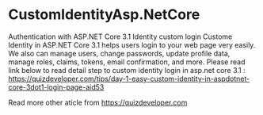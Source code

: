 # CustomIdentityAsp.NetCore
Authentication with ASP.NET Core 3.1 Identity custom login
Custome Identity in ASP.NET Core 3.1 helps users login to your web page very easily. We also can manage users, change passwords, update profile data, manage roles, claims, tokens, email confirmation, and more.
Please read link below to read detail step to custom identity login in asp.net core 3.1 :
https://quizdeveloper.com/tips/day-1-easy-custom-identity-in-aspdotnet-core-3dot1-login-page-aid53

Read more other aticle from https://quizdeveloper.com
